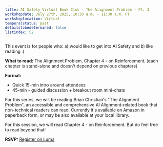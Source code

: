 ```yaml
---
title: AI Safety Virtual Book Club - The Alignment Problem - Pt. 3
workshopdate: July 27th, 2025, 10:30 a.m. - 11:30 a.m. PT
workshoplocation: Virtual
temporalstatus: past
detailstobedetermined: false
listindex: 52
---
```


This event is for people who: a) would like to get into AI Safety and b) like reading :)

**What to read:** The Alignment Problem, Chapter 4 - on Reinforcement. (each chapter is stand-alone and doesn't depend on previous chapters)

**Format:**
- Quick 15-min intro around attendees
- 45-min - guided discussion + breakout room mini-chats

For this series, we will be reading Brian Christian's "The Alignment Problem", an accessible and comprehensive AI Alignment-related book that non-technical readers can read. Currently it's available on Amazon in paperback form, or may be also available at your local library.

For this session, we will read Chapter 4 - on Reinforcement. But do feel free to read beyond that!

**RSVP:** [Register on Luma](https://lu.ma/piymelb0)